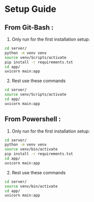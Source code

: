 # Setup Guide

## From Git-Bash :

1. Only run for the first installation setup:

```bash
cd server/
python -m venv venv
source venv/Scripts/activate
pip install -r requirements.txt
cd app/
uvicorn main:app
```

2. Rest use these commands

```bash
cd server/
source venv/Scripts/activate
cd app/
uvicorn main:app
```

## From Powershell :

1. Only run for the first installation setup:

```bash
cd server/
python -m venv venv
source venv/bin/activate
pip install -r requirements.txt
cd app/
uvicorn main:app
```

2. Rest use these commands

```bash
cd server/
source venv/bin/activate
cd app/
uvicorn main:app
```


